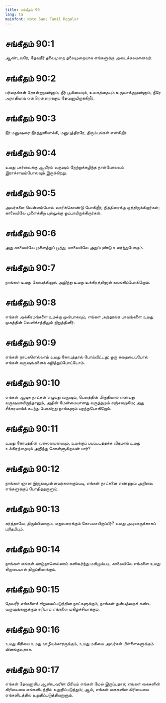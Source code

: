```yaml
---
title: சங்கீதம் 90
lang: ta
mainfont: Noto Sans Tamil Regular
---
```


# சங்கீதம் 90:1

ஆண்டவரே, தேவரீர் தலைமுறை தலைமுறையாக எங்களுக்கு அடைக்கலமானவர்.

# சங்கீதம் 90:2

பர்வதங்கள் தோன்றுமுன்னும், நீர் பூமியையும், உலகத்தையும் உருவாக்குமுன்னும், நீரே அநாதியாய் என்றென்றைக்கும் தேவனாயிருக்கிறீர்.

# சங்கீதம் 90:3

நீர் மனுஷரை நீர்த்துளியாக்கி, மனுபுத்திரரே, திரும்புங்கள் என்கிறீர்.

# சங்கீதம் 90:4

உமது பார்வைக்கு ஆயிரம் வருஷம் நேற்றுக்கழிந்த நாள்போலவும் இராச்சாமம்போலவும் இருக்கிறது.

# சங்கீதம் 90:5

அவர்களை வெள்ளம்போல் வாரிக்கொண்டு போகிறீர்; நித்திரைக்கு ஒத்திருக்கிறார்கள்; காலையிலே முளைக்கிற புல்லுக்கு ஒப்பாயிருக்கிறார்கள்.

# சங்கீதம் 90:6

அது காலையிலே முளைத்துப் பூத்து, மாலையிலே அறுப்புண்டு உலர்ந்துபோகும்.

# சங்கீதம் 90:7

நாங்கள் உமது கோபத்தினால் அழிந்து உமது உக்கிரத்தினால் கலங்கிப்போகிறோம்.

# சங்கீதம் 90:8

எங்கள் அக்கிரமங்களை உமக்கு முன்பாகவும், எங்கள் அந்தரங்க பாவங்களை உமது முகத்தின் வெளிச்சத்திலும் நிறுத்தினீர்.

# சங்கீதம் 90:9

எங்கள் நாட்களெல்லாம் உமது கோபத்தால் போய்விட்டது; ஒரு கதையைப்போல் எங்கள் வருஷங்களைக் கழித்துப்போட்டோம்.

# சங்கீதம் 90:10

எங்கள் ஆயுசு நாட்கள் எழுபது வருஷம், பெலத்தின் மிகுதியால் எண்பது வருஷமாயிருந்தாலும், அதின் மேன்மையானது வருத்தமும் சஞ்சலமுமே; அது சீக்கரமாய்க் கடந்து போகிறது நாங்களும் பறந்துபோகிறோம்.

# சங்கீதம் 90:11

உமது கோபத்தின் வல்லமையையும், உமக்குப் பயப்படத்தக்க விதமாய் உமது உக்கிரத்தையும் அறிந்து கொள்ளுகிறவன் யார்?

# சங்கீதம் 90:12

நாங்கள் ஞான இருதயமுள்ளவர்களாகும்படி, எங்கள் நாட்களை எண்ணும் அறிவை எங்களுக்குப் போதித்தருளும்.

# சங்கீதம் 90:13

கர்த்தாவே, திரும்பிவாரும், எதுவரைக்கும் கோபமாயிருப்பீர்? உமது அடியாருக்காகப் பரிதபியும்.

# சங்கீதம் 90:14

நாங்கள் எங்கள் வாழ்நாளெல்லாம் களிகூர்ந்து மகிழும்படி, காலையிலே எங்களை உமது கிருபையால் திருப்தியாக்கும்.

# சங்கீதம் 90:15

தேவரீர் எங்களைச் சிறுமைப்படுத்தின நாட்களுக்கும், நாங்கள் துன்பத்தைக் கண்ட வருஷங்களுக்கும் சரியாய் எங்களை மகிழ்ச்சியாக்கும்.

# சங்கீதம் 90:16

உமது கிரியை உமது ஊழியக்காரருக்கும், உமது மகிமை அவர்கள் பிள்ளைகளுக்கும் விளங்குவதாக.

# சங்கீதம் 90:17

எங்கள் தேவனாகிய ஆண்டவரின் பிரியம் எங்கள் மேல் இருப்பதாக; எங்கள் கைகளின் கிரியையை எங்களிடத்தில் உறுதிப்படுத்தும்; ஆம், எங்கள் கைகளின் கிரியையை எங்களிடத்தில் உறுதிப்படுத்தியருளும்.

